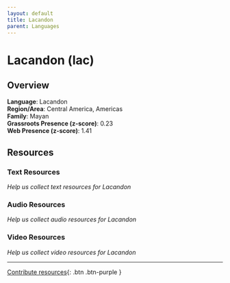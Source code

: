 ```yaml
---
layout: default
title: Lacandon
parent: Languages
---
```


# Lacandon (lac)

## Overview

**Language**: Lacandon  
**Region/Area**: Central America, Americas  
**Family**: Mayan  
**Grassroots Presence (z-score)**: 0.23  
**Web Presence (z-score)**: 1.41  

## Resources

### Text Resources
*Help us collect text resources for Lacandon*

### Audio Resources
*Help us collect audio resources for Lacandon*

### Video Resources
*Help us collect video resources for Lacandon*

---

[Contribute resources](https://forms.office.com/e/1SfLJx3u1r){: .btn .btn-purple }

